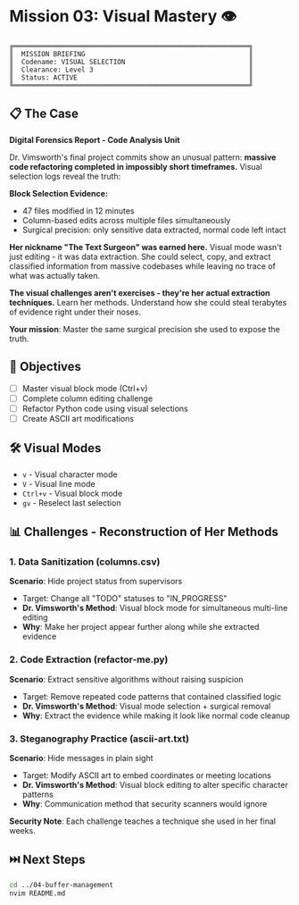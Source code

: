 # Mission 03: Visual Mastery 👁️

```
╔═══════════════════════════════════════════════════════════╗
║  MISSION BRIEFING                                         ║
║  Codename: VISUAL SELECTION                               ║
║  Clearance: Level 3                                       ║
║  Status: ACTIVE                                           ║
╚═══════════════════════════════════════════════════════════╝
```

## 📋 The Case

**Digital Forensics Report - Code Analysis Unit**

Dr. Vimsworth's final project commits show an unusual pattern: **massive code refactoring completed in impossibly short timeframes.** Visual selection logs reveal the truth:

**Block Selection Evidence:**
- 47 files modified in 12 minutes
- Column-based edits across multiple files simultaneously
- Surgical precision: only sensitive data extracted, normal code left intact

**Her nickname "The Text Surgeon" was earned here.** Visual mode wasn't just editing - it was data extraction. She could select, copy, and extract classified information from massive codebases while leaving no trace of what was actually taken.

**The visual challenges aren't exercises - they're her actual extraction techniques.** Learn her methods. Understand how she could steal terabytes of evidence right under their noses.

**Your mission**: Master the same surgical precision she used to expose the truth.

## 🎯 Objectives

- [ ] Master visual block mode (Ctrl+v)
- [ ] Complete column editing challenge
- [ ] Refactor Python code using visual selections
- [ ] Create ASCII art modifications

## 🛠️ Visual Modes

- `v` - Visual character mode
- `V` - Visual line mode
- `Ctrl+v` - Visual block mode
- `gv` - Reselect last selection

## 📊 Challenges - Reconstruction of Her Methods

### 1. Data Sanitization (columns.csv)
**Scenario**: Hide project status from supervisors
- Target: Change all "TODO" statuses to "IN_PROGRESS"
- **Dr. Vimsworth's Method**: Visual block mode for simultaneous multi-line editing
- **Why**: Make her project appear further along while she extracted evidence

### 2. Code Extraction (refactor-me.py)
**Scenario**: Extract sensitive algorithms without raising suspicion
- Target: Remove repeated code patterns that contained classified logic
- **Dr. Vimsworth's Method**: Visual mode selection + surgical removal
- **Why**: Extract the evidence while making it look like normal code cleanup

### 3. Steganography Practice (ascii-art.txt)
**Scenario**: Hide messages in plain sight
- Target: Modify ASCII art to embed coordinates or meeting locations
- **Dr. Vimsworth's Method**: Visual block editing to alter specific character patterns
- **Why**: Communication method that security scanners would ignore

**Security Note**: Each challenge teaches a technique she used in her final weeks.

## ⏭️ Next Steps

```bash
cd ../04-buffer-management
nvim README.md
```